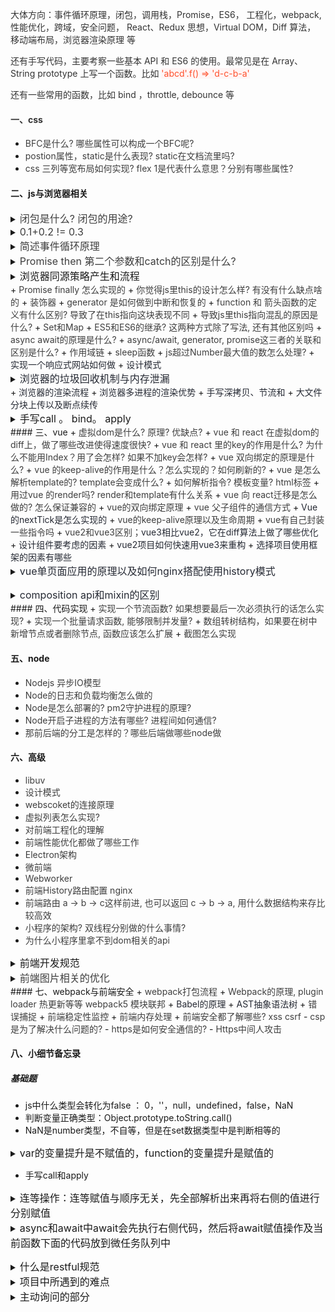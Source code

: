 <font style="color:rgb(51, 51, 51);">大体方向：事件循环原理，闭包，调用栈，Promise，ES6， 工程化，webpack, 性能优化，跨域，安全问题， React、Redux 思想，Virtual DOM，Diff 算法， 移动端布局，浏览器渲染原理 等</font>

<font style="color:rgb(51, 51, 51);">还有手写代码，主要考察一些基本 API 和 ES6 的使用。最常见是在 Array、String prototype 上写一个函数。比如 </font><font style="color:rgb(255, 80, 44);background-color:rgb(255, 245, 245);">'abcd'.f() => 'd-c-b-a'</font>

<font style="color:rgb(51, 51, 51);">还有一些常用的函数，比如 bind ，throttle, debounce 等</font>

#### <font style="color:rgb(51, 51, 51);">一、css</font>
+ <font style="color:rgb(62, 62, 62);">BFC是什么? 哪些属性可以构成一个BFC呢?</font>
+ <font style="color:rgb(62, 62, 62);">postion属性，static是什么表现? static在文档流里吗?</font>
+ <font style="color:rgb(62, 62, 62);">css 三列等宽布局如何实现? flex 1是代表什么意思？分别有哪些属性?</font>

#### 二、js与浏览器相关
<details class="lake-collapse"><summary id="u56bf8bca"><span class="ne-text" style="color: rgb(62, 62, 62); font-size: 16px">闭包是什么? 闭包的用途?</span></summary><ul class="ne-ul"><li id="u8eb01284" data-lake-index-type="0"><span class="ne-text" style="font-size: 16px">堆栈的存储规则</span><span id="kWDZ9" class="ne-bookmark-inline" style="font-size: 16px"><a href="https://blog.csdn.net/Liukairui/article/details/125496267" target="_blank">JavaScript变量存储机制_js存储全局参数_Liukairui的博客-CSDN博客</a></span></li></ul><ul class="ne-list-wrap"><ul ne-level="1" class="ne-ul"><li id="u326bf3bf" data-lake-index-type="0"><span class="ne-text" style="color: rgb(77, 77, 77); font-size: 16px">局部变量存储在作用域所在的栈空间中</span></li><li id="ua103d8f5" data-lake-index-type="0"><span class="ne-text" style="color: rgb(77, 77, 77); font-size: 16px">全局变量（堆中）</span></li></ul></ul><ul class="ne-list-wrap"><ul class="ne-list-wrap"><ul ne-level="2" class="ne-ul"><li id="u844bcc8c" data-lake-index-type="0"><span class="ne-text" style="color: rgb(77, 77, 77); font-size: 16px">function和var定义的变量会存在window对象中</span></li></ul></ul></ul><ul class="ne-list-wrap"><ul ne-level="1" class="ne-ul"><li id="u30bd056d" data-lake-index-type="0"><span class="ne-text" style="color: rgb(77, 77, 77); font-size: 16px">let const定义的变量存在Script对象中（堆中）</span></li><li id="u7802d4a8" data-lake-index-type="0"><span class="ne-text">闭包中的变量会被父函数执行时存储在以父函数标识的Closure对象中（堆中），所以闭包才能访问到已经出栈的函数变量</span></li><li id="u10e789ef" data-lake-index-type="0"><span class="ne-text" style="color: rgba(0, 0, 0, 0.75); font-size: 16px">字符串: 存在堆里, 栈中为引用地址, 如果存在相同字符串, 则引用地址相同.</span></li><li id="u474b27c5" data-lake-index-type="0"><span class="ne-text" style="color: rgba(0, 0, 0, 0.75); font-size: 16px">数字: 小整数存在栈中, 其他类型存在堆中</span></li><li id="u2f36e12f" data-lake-index-type="0"><span class="ne-text" style="color: rgba(0, 0, 0, 0.75); font-size: 16px">其他类型: 引擎初始化时分配唯一地址, 栈中的变量存的是唯一的引用.</span></li></ul></ul><ul class="ne-ul"><li id="u586c7cc7" data-lake-index-type="0"></li></ul></details>
<details class="lake-collapse"><summary id="udb77bc62"><span class="ne-text" style="color: rgb(62, 62, 62); font-size: 16px">0.1+0.2 != 0.3</span></summary><p id="uefe4961b" class="ne-p"><span class="ne-text" style="font-size: 16px">js中数字以二进制形式存储，不论整数还是小数，都以</span><span class="ne-text" style="color: rgb(1, 1, 1); font-size: 19px">双精度浮点数</span><span class="ne-text" style="font-size: 16px">进行存储，大小是</span><span class="ne-text" style="color: rgb(1, 1, 1); font-size: 19px">8bytes，</span></p><ul class="ne-ul"><li id="u1ac84b20" data-lake-index-type="0"><span class="ne-text" style="color: rgb(1, 1, 1); font-size: 16px">数字转二进制：</span></li></ul><ul class="ne-list-wrap"><ul ne-level="1" class="ne-ul"><li id="ud324d03c" data-lake-index-type="0"><span class="ne-text" style="color: rgb(1, 1, 1); font-size: 16px">整数一直÷2取余，一直除完将取的余倒序排列</span></li><li id="u2343b9f1" data-lake-index-type="0"><span class="ne-text" style="color: rgb(1, 1, 1); font-size: 16px">小数部分×2，取整数部分，之后小数部分继续×2，继续取整数部分，直到小数部分为0</span></li></ul></ul><ul class="ne-list-wrap"><ul class="ne-list-wrap"><ul ne-level="2" class="ne-ul"><li id="u2a8a4fe5" data-lake-index-type="0"><span class="ne-text" style="color: rgb(1, 1, 1); font-size: 16px">1.2二进制标识</span></li></ul></ul></ul><ul class="ne-list-wrap"><ul class="ne-list-wrap"><ul class="ne-list-wrap"><ul ne-level="3" class="ne-ul"><li id="u760b3970" data-lake-index-type="0"><span class="ne-text" style="color: rgb(1, 1, 1); font-size: 16px">1转为二进制就是1</span></li><li id="u85a79f9d" data-lake-index-type="0"><span class="ne-text" style="color: rgb(1, 1, 1); font-size: 16px">0.2转为二进制首先</span></li></ul></ul></ul></ul><ul class="ne-list-wrap"><ul class="ne-list-wrap"><ul class="ne-list-wrap"><ul class="ne-list-wrap"><ul ne-level="4" class="ne-ul"><li id="u3d61cf4f" data-lake-index-type="0"><span class="ne-text" style="color: rgb(1, 1, 1); font-size: 16px">0.2×2 = 0.4   取0</span></li><li id="u08975085" data-lake-index-type="0"><span class="ne-text" style="color: rgb(1, 1, 1); font-size: 16px">0.4×2 = 0.8   取0</span></li><li id="u4712cbda" data-lake-index-type="0"><span class="ne-text" style="color: rgb(1, 1, 1); font-size: 16px">0.8×2 = 1.6   取1</span></li><li id="u731dd4ad" data-lake-index-type="0"><span class="ne-text" style="color: rgb(1, 1, 1); font-size: 16px">0.6×2 = 1.2   取1</span></li><li id="ua6a0a5a3" data-lake-index-type="0"><span class="ne-text" style="color: rgb(1, 1, 1); font-size: 16px">0.2×2 = 0.4   取0</span></li><li id="uf0288a88" data-lake-index-type="0"><span class="ne-text" style="color: rgb(1, 1, 1); font-size: 16px">....... 开始循环</span></li></ul></ul></ul></ul></ul><ul class="ne-ul"><li id="uac99cbe3" data-lake-index-type="0"><span class="ne-text" style="font-size: 16px">js采用科学计数法对二进制进行存储</span></li></ul><ul class="ne-list-wrap"><ul ne-level="1" class="ne-ul"><li id="u83f27aca" data-lake-index-type="0"><span class="ne-text" style="font-size: 16px">第一位表示正负，正0</span></li><li id="u82dfe7e8" data-lake-index-type="0"><span class="ne-text" style="font-size: 16px">指数位（11bits）：表示</span><span class="ne-text" style="color: rgb(77, 77, 77); font-size: 16px">范围，科学计数法偏移的位数+1023转二进制的补码</span></li><li id="u09660094" data-lake-index-type="0"><span class="ne-text" style="color: rgb(77, 77, 77); font-size: 16px">尾数（52bits）：表示精度，科学计数法小数部分，多出的位数舍0进1</span></li></ul></ul><ul class="ne-list-wrap"><ul class="ne-list-wrap"><ul ne-level="2" class="ne-ul"><li id="ub819d4a3" data-lake-index-type="0"><span class="ne-text" style="color: rgb(77, 77, 77); font-size: 16px">0.1转科学计数法：</span></li></ul></ul></ul><ul class="ne-list-wrap"><ul class="ne-list-wrap"><ul class="ne-list-wrap"><ul ne-level="3" class="ne-ul"><li id="u88990d92" data-lake-index-type="0"><span class="ne-text" style="color: rgb(77, 77, 77); font-size: 16px">0.1转二进制：00011 0011 0011 .。。。</span></li><li id="u569965f0" data-lake-index-type="0"><span class="ne-text" style="color: rgb(77, 77, 77); font-size: 16px">0.00011.。。转科学计数法： （1.10011。。。）2^-4</span></li><li id="u4067f672" data-lake-index-type="0"><span class="ne-text" style="color: rgb(77, 77, 77); font-size: 16px">偏移量-4+1023 = 1019，二进制表示1111111011，因为是11位所以前面补0为 01111111011，正数补码是其本身，负数补码是原码的基础上, 符号位不变, 其余各位取反, 最后+1。因为是正数，所以不变</span></li><li id="u367957ef" data-lake-index-type="0"><span class="ne-text" style="color: rgb(77, 77, 77); font-size: 16px">尾数部分就是10011。。。。，最后50.51.52.位是001，因为53位是1，所以52位进1，最后50，51，52位变成了010，</span></li></ul></ul></ul></ul><ul class="ne-ul"><li id="u0b9f2570" data-lake-index-type="0"><span class="ne-text" style="font-size: 16px">正是因为0.1和0.2存储中的尾数都进了一位，精度降低，所以相加出来不等于0.3</span></li></ul></details>
<details class="lake-collapse"><summary id="ue5ae635e"><span class="ne-text" style="color: rgb(62, 62, 62); font-size: 16px">简述事件循环原理</span></summary><p id="u94cb9975" class="ne-p"><span class="ne-text" style="font-size: 16px">单线程是异步产生的原因，事件循环是异步的实现方式。</span></p><p id="u8e3193af" class="ne-p"><span class="ne-text" style="font-size: 16px">浏览器加载js是单线程的，一个任务完不成就不能执行下个任务，如果全部都是同步，那么耗时任务执行不完，任务就不向下执行，页面完全卡死。异步是将耗时的操作给其他线程做，做完之后在消息队列中排队依次执行，排队也分优先级，微队列&gt;交互队列&gt;延时队列。如果多个队列中都有任务，就从优先级高的队列中先取任务执行，以此来解决阻塞问题。</span></p></details>
<details class="lake-collapse"><summary id="uaff833dd"><span class="ne-text" style="color: rgb(62, 62, 62); font-size: 16px">Promise then 第二个参数和catch的区别是什么?</span></summary><p id="u243440a6" class="ne-p"><span class="ne-text" style="font-size: 16px">then中第二个参数接收不到在then中抛出的错误，catch可以</span></p></details>
<details class="lake-collapse"><summary id="u1477246a"><span class="ne-text" style="font-size: 16px">浏览器同源策略产生和流程</span></summary><ol class="ne-ol"><li id="ua9b5e40b" data-lake-index-type="0"><span class="ne-text" style="color: rgb(51, 51, 51); font-size: 16px">dom同源策略</span></li></ol><p id="u517de775" class="ne-p"><span class="ne-text" style="color: rgb(51, 51, 51); font-size: 16px">如果没有 DOM 同源策略，也就是说</span><span class="ne-text" style="color: #E8323C; font-size: 16px">不同域的 iframe 之间可以相互访问</span><span class="ne-text" style="color: rgb(51, 51, 51); font-size: 16px">，那么黑客可以这样进行攻击： 做一个假网站，里面用 iframe 嵌套一个银行网站 </span><span class="ne-text">mybank.com。</span><span class="ne-text" style="color: rgb(51, 51, 51); font-size: 16px"> 把 iframe 宽高啥的调整到页面全部，这样用户进来除了域名，别的部分和银行的网站没有任何差别。 这时如果用户输入账号密码，我们的主网站可以跨域访问到 </span><span class="ne-text">mybank.com</span><span class="ne-text" style="color: rgb(51, 51, 51); font-size: 16px"> 的 dom 节点，就可以拿到用户的账户密码了。 </span></p><ol start="2" class="ne-ol"><li id="u7f4b0404" data-lake-index-type="0"><span class="ne-text" style="color: rgb(51, 51, 51); font-size: 16px">XMLHttpRequest 同源策略</span></li></ol><p id="uc20197c0" class="ne-p"><span class="ne-text" style="color: rgb(51, 51, 51); font-size: 16px">如果没有 XMLHttpRequest 同源策略，那么黑客可以进行 CSRF（跨站请求伪造） 攻击： 用户登录了自己的银行页面 </span><span class="ne-text">mybank.com，http://mybank.com</span><span class="ne-text" style="color: rgb(51, 51, 51); font-size: 16px"> 向用户的 cookie 中添加用户标识。 用户浏览了恶意页面 </span><span class="ne-text">evil.com</span><span class="ne-text" style="color: rgb(51, 51, 51); font-size: 16px">, 执行了页面中的恶意 AJAX 请求代码。</span><span class="ne-text" style="color: #E8323C; font-size: 16px"> </span><span class="ne-text" style="color: #E8323C">evil.com</span><span class="ne-text" style="color: #E8323C; font-size: 16px"> 向 </span><span class="ne-text" style="color: #E8323C">mybank.com</span><span class="ne-text" style="color: #E8323C; font-size: 16px"> 发起 AJAX HTTP 请求</span><span class="ne-text" style="color: rgb(51, 51, 51); font-size: 16px">，请求会默认把 </span><span class="ne-text">mybank.com</span><span class="ne-text" style="color: rgb(51, 51, 51); font-size: 16px"> 对应 cookie 也同时发送过去。 银行页面从发送的 cookie 中提取用户标识，验证用户无误，response 中返回请求数据。此时数据就泄露了。 而且由于 Ajax 在后台执行，用户无法感知这一过程。 </span></p><ol start="3" class="ne-ol"><li id="u2150af7e" data-lake-index-type="0"><span class="ne-text" style="color: rgb(51, 51, 51); font-size: 16px">浏览器发送简单请求的时候带着origin，服务器返回的时候请求头中的</span><span class="ne-text" style="color: rgb(194, 24, 91); background-color: rgb(255, 244, 244); font-size: 12px">Access-Control-Allow-Origin</span><span class="ne-text" style="color: rgb(51, 51, 51); font-size: 16px">判断是不是允许该origin的请求返回，允许就可以拿到数据</span></li><li id="u5168747b" data-lake-index-type="0"><span class="ne-text" style="color: rgb(51, 51, 51); font-size: 16px">options请求的产生：先问问允不允许之后再向服务器发送请求，相当于敲一下门。</span></li></ol><p id="ueb010aa5" class="ne-p"><span class="ne-text">满足下面的所有条件就不会产生预检请求，也就是该请求是简单请求：</span></p><p id="u55566f7a" class="ne-p"><span class="ne-text">● 请求方法是GET、POST、HEAD其中任意一个</span></p><p id="u2684c70f" class="ne-p"><span class="ne-text">● 必须是下面定义对CORS安全的首部字段集合，不能是集合之外的其他首部字段。</span></p><p id="uc712720d" class="ne-p"><span class="ne-text">Accept、Accept-Language、Content-Language、Content-Type、DPR、Downlink、Save-Data、Viewport-Width、Width。</span></p><p id="ue2b34297" class="ne-p"><span class="ne-text">● Content-Type的值必须是text/plain、multipart/form-data、application/x-www-form-urlencoded中任意一个值</span></p><p id="udd31d404" class="ne-p"><span class="ne-text">满足上面所有的条件才不会发送预检请求，所以当</span><span class="ne-text" style="color: #DF2A3F">application/json</span><span class="ne-text">格式编码，或者使用</span><span class="ne-text" style="color: #DF2A3F">自定义请求头</span><span class="ne-text">都会触发CORS的预检请求。</span></p></details>
+ <font style="color:rgb(62, 62, 62);">Promise finally 怎么实现的</font>
+ <font style="color:rgb(62, 62, 62);">你觉得js里this的设计怎么样? 有没有什么缺点啥的</font>
+ <font style="color:rgb(62, 62, 62);">装饰器</font>
+ <font style="color:rgb(62, 62, 62);">generator 是如何做到中断和恢复的</font>
+ <font style="color:rgb(62, 62, 62);">function 和 箭头函数的定义有什么区别? 导致了在this指向这块表现不同</font>
+ <font style="color:rgb(62, 62, 62);">导致js里this指向混乱的原因是什么?</font>
+ <font style="color:rgb(62, 62, 62);">Set和Map</font>
+ <font style="color:rgb(62, 62, 62);"> ES5和ES6的继承? 这两种方式除了写法, 还有其他区别吗</font>
+ <font style="color:rgb(62, 62, 62);">async await的原理是什么?</font>
+ <font style="color:rgb(62, 62, 62);">async/await, generator, promise这三者的关联和区别是什么?</font>
+ <font style="color:rgb(62, 62, 62);">作用域链</font>
+ <font style="color:rgb(62, 62, 62);">sleep函数</font>
+ <font style="color:rgb(62, 62, 62);">js超过Number最大值的数怎么处理?</font>
+ <font style="color:rgb(37, 41, 51);">实现一个响应式网站如何做</font>
+ <font style="color:rgb(37, 41, 51);">设计模式</font>

<details class="lake-collapse"><summary id="u270b148c"><span class="ne-text" style="color: rgb(37, 41, 51); font-size: 16px">浏览器的垃圾回收机制与内存泄漏</span></summary><p id="u9b44a220" class="ne-p"><br></p></details>
+ <font style="color:rgb(37, 41, 51);">浏览器的渲染流程</font>
+ <font style="color:rgb(37, 41, 51);">浏览器多进程的渲染优势</font>
+ <font style="color:rgb(37, 41, 51);">手写深拷贝、节流和</font>
+ <font style="color:rgb(37, 41, 51);">大文件分块上传以及断点续传</font>

<details class="lake-collapse"><summary id="u7fafda40"><span class="ne-text" style="font-size: 16px">手写call 。 bind。 apply</span></summary><ul class="ne-ul"><li id="ub47995e3" data-lake-index-type="0"><span class="ne-text" style="color: rgb(37, 41, 51); font-size: 16px">首先了解功能：</span><span class="ne-text" style="color: rgb(68, 68, 68)">当一个object没有某个方法，但是其他的有，可以借助call或apply用其它对象的方法来操作。</span></li></ul><ul class="ne-list-wrap"><ul ne-level="1" class="ne-ul"><li id="u222e8f74" data-lake-index-type="0"><span class="ne-text" style="color: rgb(37, 41, 51); font-size: 16px">call: functionA.call(a,参数1，参数2)  将functionA中的this指向a，参数1，2是传入函数的参数。</span></li></ul></ul><ul class="ne-list-wrap"><ul class="ne-list-wrap"><ul ne-level="2" class="ne-ul"><li id="u469b91c6" data-lake-index-type="0"><span class="ne-text" style="color: rgb(37, 41, 51); font-size: 16px">第一个参数如果是null或者undefined，函数this指向window</span></li><li id="u65c1e050" data-lake-index-type="0"><span class="ne-text" style="color: rgb(37, 41, 51); font-size: 16px">第一个参数如果是对象或者函数，this指向对象或者函数的引用</span></li><li id="ud36ac103" data-lake-index-type="0"><span class="ne-text" style="color: rgb(37, 41, 51); font-size: 16px">第一个参数如果是字面量，this指向</span><span class="ne-text" style="color: rgb(77, 77, 77); font-size: 16px">其对应的包装对象，如 String、Number、Boolean</span></li></ul></ul></ul><ul class="ne-list-wrap"><ul ne-level="1" class="ne-ul"><li id="u42902c52" data-lake-index-type="0"><span class="ne-text" style="color: rgb(37, 41, 51); font-size: 16px">apply：和call同样功能，就是参数传入是数组形式，例如Math.max(null,[1,2,3])</span></li><li id="u47b823f0" data-lake-index-type="0"><span class="ne-text" style="color: rgb(37, 41, 51); font-size: 16px">bind：和call同样功能，就是返回的是一个新的函数。</span></li></ul></ul><pre data-language="javascript" id="rxBpg" class="ne-codeblock language-javascript"><code>Function.prototype.myCall = function (context, ...args) {
  if (!context || context === null) {
    context = window;
  }
  // 创造唯一的key值  作为我们构造的context内部方法名
  let fn = Symbol();
  context[fn] = this; //this指向调用call的函数
  // 执行函数并返回结果 相当于把自身作为传入的context的方法进行调用了
  return context[fn](...args);
};</code></pre><pre data-language="javascript" id="qY33J" class="ne-codeblock language-javascript"><code>// apply原理一致  只是第二个参数是传入的数组
Function.prototype.myApply = function (context, args) {
  if (!context || context === null) {
    context = window;
  }
  // 创造唯一的key值  作为我们构造的context内部方法名
  let fn = Symbol();
  context[fn] = this;
  // 执行函数并返回结果
  return context[fn](...args);
};</code></pre><pre data-language="javascript" id="hB2gq" class="ne-codeblock language-javascript"><code>Function.prototype.myBind = function () {
  if (typeof this !== 'function') throw 'caller must be a function'
  let self = this // 这里是关键 用来和new出来的比较原型来判断是否为new出来的  当前函数对象
  let context = arguments[0]
  let args = Array.prototype.slice.call(arguments, 1) // 旧：参数
  let fn = function () {
    let fnArgs = Array.prototype.slice.call(arguments) // 新：参数
    // bind 函数的参数 + 延迟函数的参数
    // 用于检测构造函数的 prototype 属性是否出现在某个实例对象的原型链上
    self.apply(this instanceof self ? this : context, args.concat(fnArgs))
  }
  fn.prototype = Object.create(self.prototype) // 维护原型
  return fn
}</code></pre></details>
#### 三、vue
+ <font style="color:rgb(62, 62, 62);">虚拟dom是什么? 原理? 优缺点?</font>
+ <font style="color:rgb(62, 62, 62);">vue 和 react 在虚拟dom的diff上，做了哪些改进使得速度很快?</font>
+ <font style="color:rgb(62, 62, 62);">vue 和 react 里的key的作用是什么? 为什么不能用Index？用了会怎样? 如果不加key会怎样?</font>
+ <font style="color:rgb(62, 62, 62);">vue 双向绑定的原理是什么?</font>
+ <font style="color:rgb(62, 62, 62);">vue 的keep-alive的作用是什么？怎么实现的？如何刷新的?</font>
+ <font style="color:rgb(62, 62, 62);">vue 是怎么解析template的? template会变成什么?</font>
+ <font style="color:rgb(62, 62, 62);">如何解析指令? 模板变量? html标签</font>
+ <font style="color:rgb(62, 62, 62);">用过vue 的render吗? render和template有什么关系</font>
+ <font style="color:rgb(62, 62, 62);">vue 向 react迁移是怎么做的? 怎么保证兼容的</font>
+ <font style="color:rgb(62, 62, 62);">vue的双向绑定原理</font>
+ <font style="color:rgb(62, 62, 62);">vue 父子组件的通信方式</font>
+ <font style="color:rgb(37, 41, 51);">Vue的nextTick是怎么实现的</font>
+ <font style="color:rgb(62, 62, 62);">vue的keep-alive原理以及生命周期</font>
+ <font style="color:rgb(62, 62, 62);">vue有自己封装一些指令吗</font>
+ <font style="color:rgb(62, 62, 62);">vue2和vue3区别；</font><font style="color:rgb(37, 41, 51);">vue3相比vue2，它在diff算法上做了哪些优化</font>
+ <font style="color:rgb(37, 41, 51);">设计组件要考虑的因素</font>
+ <font style="color:rgb(37, 41, 51);">vue2项目如何快速用vue3来重构</font>
+ <font style="color:rgb(37, 41, 51);">选择项目使用框架的因素有哪些</font>

<details class="lake-collapse"><summary id="u06500477"><span class="ne-text" style="color: rgb(37, 41, 51); font-size: 16px">vue单页面应用的原理以及如何nginx搭配使用history模式</span></summary><ol class="ne-ol"><li id="u2e87ea22" data-lake-index-type="0"><span class="ne-text" style="font-size: 16px">spa单页面就是url改变但是不进行页面刷新和跳转，之后控制数据显示的方式</span></li></ol><pre data-language="javascript" id="hXGXm" class="ne-codeblock language-javascript"><code>https://www.baidu.com
		hash模式
window.location.hash  = '#/test.html' 
  == &gt;  https://www.baidu.com/#/test

浏览器的前进后退不会导致页面刷新和跳转

通过监听hashchange事件来解决跳转之后的数据显示</code></pre><pre data-language="javascript" id="MRqLC" class="ne-codeblock language-javascript"><code>// https://www.baidu.com
// 第一个参数是保存当前页面用到的一些信息，第二个是title没用，第三个就是url
window.history.pushState({name:&quot;test&quot;}, &quot;page B&quot;, &quot;pageB.html&quot;);
//https://www.baidu.com/pageB.html

// history.state获取当前所在页面的state对象{name:&quot;test&quot;}</code></pre><ol start="2" class="ne-ol"><li id="ue8a298ca" data-lake-index-type="0"><span class="ne-text" style="font-size: 16px">spa页面的优缺点</span></li></ol><ol class="ne-list-wrap"><ol ne-level="1" class="ne-ol"><li id="uc363eac5" data-lake-index-type="0"><span class="ne-text" style="font-size: 16px">与多页面应用对比的优点是：切换页面不需要多次请求html文件，不会刷新页面而且是局部重新加载。但是首屏加载慢，需要将所有的css，js进行加载。因为是js控制页面内容的显示，所以对html进行爬虫的时候爬不到页面内容不容易做seo优化。不过也有针对vue的多页面生成方案，将每个路由页面生成独立的html页面，但就变成了之前的形式</span></li><li id="ue9602a69" data-lake-index-type="0"><span class="ne-text" style="font-size: 16px">vue的nuxt和react的next是常见的服务端渲染方案（也称为同构渲染），</span><span class="ne-text" style="color: rgba(0, 0, 0, 0.75); font-size: 16px">服务端渲染首屏内容 + 生成客户端 SPA 相关资源。所以对于网速慢情况下的方案有优势，而且由于异步返回数据时爬虫爬不到所以服务端渲染是seo必须的。例如nuxt实现了</span><span class="ne-text" style="color: rgb(15, 23, 42); background-color: rgb(252, 252, 252); font-size: 16px">首次访问时使用服务端渲染，后续页面则采用客户端渲染。</span><img src="https://cdn.nlark.com/yuque/0/2023/png/28792475/1690879085604-9df0b649-4d47-45c2-8b61-a6f55e26f523.png" width="994" id="Sdent" class="ne-image"></li><li id="u908d86a9" data-lake-index-type="0"><span class="ne-text">SSG</span></li><li id="u48f4d2f1" data-lake-index-type="0"><span class="ne-text">qwik</span></li></ol></ol></details>
<details class="lake-collapse"><summary id="ue0db6199"><span class="ne-text" style="color: rgb(37, 41, 51); font-size: 16px">composition api和mixin的区别</span></summary><p id="uee275709" class="ne-p"><span class="ne-text">都是将组件的公共逻辑或者配置提取出来，哪个组件需要用到时，直接将提取的这部分混入到组件内部</span></p><p id="uc9bace2f" class="ne-p"><span class="ne-text">即可。这样既可以减少代码冗余度，也可以让后期维护起来更加容易。</span></p><ol class="ne-ol"><li id="uae4a9754" data-lake-index-type="0"><span class="ne-text" style="font-size: 16px">mixin最大的弊端就是使用抽离的逻辑的时候如果里面写错了代码没法溯源，控制台不报错。尤其是多人开发的时候，接手别人写的mixin会无从下手。</span></li></ol><ol class="ne-list-wrap"><ol ne-level="1" class="ne-ol"><li id="ucf3b0ed4" data-lake-index-type="0"><span class="ne-text" style="font-size: 16px">mixin中的data数据在组件中也可以使用。</span></li><li id="u3320787b" data-lake-index-type="0"><span class="ne-text" style="font-size: 16px">mixin中的方法在组件内部可以直接调用。</span></li><li id="u005771af" data-lake-index-type="0"><span class="ne-text" style="font-size: 16px">生命周期函数合并后执行顺序：先执行mixin中的，后执行组件的。</span></li><li id="u4abb6ec3" data-lake-index-type="0"><span class="ne-text" style="font-size: 16px">多个组件混入同个mixin，不会相互影响是独立的</span></li><li id="u5e6eff37" data-lake-index-type="0"><span class="ne-text" style="font-size: 16px">可以通过全局混入vue.mixin()来全局混入</span></li><li id="u3b6365e3" data-lake-index-type="0"><span class="ne-text" style="font-size: 16px">如果组件中的数据和mixin中的变量名和函数名冲突，组件中的数据会覆盖mixin中的数据</span></li></ol></ol><ol start="2" class="ne-ol"><li id="u7bb5a581" data-lake-index-type="0"><span class="ne-text" style="font-size: 16px">mixin容易命名冲突</span></li><li id="ufb0f6b79" data-lake-index-type="0"><span class="ne-text" style="font-size: 16px">依赖不透明换句话说，依赖不是局部声明式的。</span></li></ol><p id="ud5aec4bf" class="ne-p" style="text-indent: 2em; margin-left: 2em"><span class="ne-text" style="font-size: 16px">mixin和使用它的组件之间没有层次关系。这意味着组件可以使用mixin中定义的数据属性（例如myData),但是mixin也可以使用假定在组件中定义的数据属性（例如myData)。以后的某天如果想修改mixin,包袱有点重。</span></p><ol start="4" class="ne-ol"><li id="ub4d0f273" data-lake-index-type="0"><span class="ne-text" style="font-size: 16px">hooks方式写的代码会正常报错</span></li></ol></details>
#### 四、代码实现
+ <font style="color:rgb(62, 62, 62);">实现一个节流函数? 如果想要最后一次必须执行的话怎么实现?</font>
+ <font style="color:rgb(62, 62, 62);">实现一个批量请求函数, 能够限制并发量?</font>
+ <font style="color:rgb(62, 62, 62);"> 数组转树结构，如果要在树中新增节点或者删除节点, 函数应该怎么扩展</font>
+ <font style="color:rgb(62, 62, 62);">截图怎么实现</font>

#### 五、node
+ <font style="color:rgb(62, 62, 62);">Nodejs 异步IO模型</font>
+ <font style="color:rgb(62, 62, 62);">Node的日志和负载均衡怎么做的</font>
+ <font style="color:rgb(62, 62, 62);">Node是怎么部署的? pm2守护进程的原理?</font>
+ <font style="color:rgb(62, 62, 62);">Node开启子进程的方法有哪些? 进程间如何通信? </font>
+ <font style="color:rgb(62, 62, 62);">那前后端的分工是怎样的？哪些后端做哪些node做</font>

#### 六、高级
+ <font style="color:rgb(62, 62, 62);">libuv</font>
+ <font style="color:rgb(62, 62, 62);">设计模式</font>
+ <font style="color:rgb(62, 62, 62);">webscoket的连接原理</font>
+ <font style="color:rgb(62, 62, 62);">虚拟列表怎么实现?</font>
+ <font style="color:rgb(62, 62, 62);">对前端工程化的理解</font>
+ <font style="color:rgb(62, 62, 62);">前端性能优化都做了哪些工作</font>
+ <font style="color:rgb(62, 62, 62);">Electron架构</font>
+ <font style="color:rgb(62, 62, 62);">微前端</font>
+ <font style="color:rgb(62, 62, 62);">Webworker</font>
+ <font style="color:rgb(62, 62, 62);">前端History路由配置 nginx</font>
+ <font style="color:rgb(62, 62, 62);">前端路由 a -> b -> c这样前进, 也可以返回 c -> b -> a, 用什么数据结构来存比较高效</font>
+ <font style="color:rgb(62, 62, 62);">小程序的架构? 双线程分别做的什么事情?</font>
+ <font style="color:rgb(62, 62, 62);">为什么小程序里拿不到dom相关的api</font>

<details class="lake-collapse"><summary id="ue649b049"><span class="ne-text" style="font-size: 16px">前端开发规范</span></summary><div id="ClgQW" class="ne-bookmark"><a href="https://juejin.cn/post/7257441221761040444?searchId=20230808160741984EDAA8E2B88EA41C27#heading-2" target="_blank">https://juejin.cn/post/7257441221761040444?searchId=20230808160741984EDAA8E2B88EA41C27#heading-2</a></div><div id="sJNHD" class="ne-bookmark"><a href="https://cz-git.qbb.sh/zh/cli/why" target="_blank">https://cz-git.qbb.sh/zh/cli/why</a></div></details>
<details class="lake-collapse"><summary id="ued987268"><span class="ne-text" style="color: rgb(62, 62, 62); font-size: 16px">前端图片相关的优化</span></summary><ol class="ne-ol"><li id="u4fd2d57b" data-lake-index-type="0"><span class="ne-text" style="font-size: 16px">图片格式解析</span></li></ol><ol class="ne-list-wrap"><ol ne-level="1" class="ne-ol"><li id="u19544d67" data-lake-index-type="0"><span class="ne-text" style="font-size: 16px">根据压缩划分</span></li></ol></ol><ol class="ne-list-wrap"><ol class="ne-list-wrap"><ol ne-level="2" class="ne-ol"><li id="uc023d5ac" data-lake-index-type="0"><span class="ne-text" style="font-size: 16px"></span></li><li id="ubc162f0a" data-lake-index-type="0"><span class="ne-text" style="font-size: 16px">有损压缩(根据算法将人眼看不到的细节进行删除)：例如jpg</span></li><li id="u918245c2" data-lake-index-type="0"><span class="ne-text" style="font-size: 16px">无损压缩(根据算法将图片编码进行压缩，对图片质量无影响)：例如png，gif</span></li></ol></ol></ol><ol class="ne-list-wrap"><ol start="2" ne-level="1" class="ne-ol"><li id="u0be130ab" data-lake-index-type="0"><span class="ne-text" style="font-size: 16px"></span></li></ol></ol><ol start="2" class="ne-ol"><li id="u015992e3" data-lake-index-type="0"><span class="ne-text" style="font-size: 16px">渐进式图片</span></li></ol></details>
#### 七、webpack与前端安全
+ <font style="color:rgb(62, 62, 62);">webpack打包流程</font>
+ <font style="color:rgb(62, 62, 62);">Webpack的原理, plugin loader 热更新等等  webpack5 模块联邦</font>
+ <font style="color:rgb(37, 41, 51);">Babel的原理</font>
+ <font style="color:rgb(37, 41, 51);">AST抽象语法树</font>
+ <font style="color:rgb(62, 62, 62);">错误捕捉</font>
+ <font style="color:rgb(62, 62, 62);">前端稳定性监控</font>
+ <font style="color:rgb(62, 62, 62);">前端内存处理</font>
+ <font style="color:rgb(62, 62, 62);">前端安全都了解哪些? xss csrf</font>
    - <font style="color:rgb(62, 62, 62);">csp是为了解决什么问题的?</font>
    - <font style="color:rgb(62, 62, 62);">https是如何安全通信的?</font>
    - <font style="color:rgb(62, 62, 62);">Https中间人攻击</font>

#### 八、小细节备忘录
##### 基础题
+ js中什么类型会转化为false ： 0，''，null，undefined，false，NaN
+ 判断变量正确类型：Object.prototype.toString.call()
+ NaN是number类型，不自等，但是在set数据类型中是判断相等的

<details class="lake-collapse"><summary id="u859c31fd"><span class="ne-text" style="font-size: 16px">var的变量提升是不赋值的，function的变量提升是赋值的</span></summary><pre data-language="javascript" id="WncVQ" class="ne-codeblock language-javascript"><code>var getName = function() {
    console.log(4);
}

function getName() {
    console.log(5);
}
getName()  // 4</code></pre></details>
+ 手写call和apply

<details class="lake-collapse"><summary id="udceee2b9"><span class="ne-text" style="font-size: 16px">连等操作：连等赋值与顺序无关，先全部解析出来再将右侧的值进行分别赋值</span></summary><pre data-language="javascript" id="tXMQL" class="ne-codeblock language-javascript"><code>let a = { n: 1 };
let b = a;
a.x = a = { n: 2 }; // 首先解析出a.x的地址，a的地址，然后将右边地址分别赋值给两侧
// a =&gt;{ n:2 }
// b =&gt;{ n:1,x:{ n:2 } }</code></pre></details>
<details class="lake-collapse"><summary id="ub74a1836"><span class="ne-text" style="font-size: 16px">async和await中await会先执行右侧代码，然后将await赋值操作及当前函数下面的代码放到微任务队列中</span></summary><pre data-language="javascript" id="pRtkW" class="ne-codeblock language-javascript"><code>let p;
async function f3() {
    p = await 18;    //从右到左执行，将赋值及以下植入微任务队列
                     //返回promise的resolve（）
    console.log(p);
}

f3();
console.log(1);
console.log(p);  
//1  undefined  18</code></pre><pre data-language="javascript" id="vLQpm" class="ne-codeblock language-javascript"><code>async function async1() {
    console.log(&quot;async1 start&quot;);
    await async2()
    console.log(&quot;async1 end&quot;);
}

async function async2() {
    console.log(&quot;async2&quot;);
}

console.log(&quot;script start&quot;);

setTimeout(function() {
    console.log('setTimeout')
}, 0)
async1()

new Promise(function(resolve) {
    console.log(&quot;promise1&quot;);
    resolve()
}).then(function() {
    console.log(&quot;promise2&quot;);
})

console.log(&quot;script end&quot;);
// scriptstart  async1start async2 promise1 scriptend async1end promise2 setTimeout</code></pre></details>
<details class="lake-collapse"><summary id="ua4764dd3"><span class="ne-text" style="font-size: 16px">什么是restful规范</span></summary><ol class="ne-ol"><li id="u7a9d473c" data-lake-index-type="0"><span class="ne-text" style="font-size: 16px">前后端分离之后对api的一种规范或者风格，目的是使接口</span><strong><span class="ne-text" style="color: rgb(37, 41, 51); font-size: 16px">简化开发、结构清晰、符合标准、易于理解、易于扩展</span></strong></li><li id="ue57cfc5a" data-lake-index-type="0"><span class="ne-text" style="color: rgb(37, 41, 51); font-size: 16px">主要特点</span></li></ol><ol class="ne-list-wrap"><ol ne-level="1" class="ne-ol"><li id="ua13e073d" data-lake-index-type="0"><span class="ne-text" style="color: rgb(37, 41, 51); font-size: 16px">URL 明确标识资源，使用http的不同方法来操纵资源</span><img src="https://cdn.nlark.com/yuque/0/2023/webp/28792475/1690870600659-c6237f25-22c1-473f-909a-ba05de83b67d.webp" width="970" id="ub9c165cf" class="ne-image"></li><li id="ubd3bd97f" data-lake-index-type="0"><span class="ne-text" style="color: rgb(37, 41, 51); font-size: 16px">http状态码规范</span></li><li id="uc4617b18" data-lake-index-type="0"><span class="ne-text" style="color: rgb(37, 41, 51); font-size: 16px">返回数据格式有 </span><span class="ne-text" style="color: rgb(255, 80, 44); background-color: rgb(255, 245, 245)">JSON</span><span class="ne-text" style="color: rgb(37, 41, 51); font-size: 16px"> 和 </span><span class="ne-text" style="color: rgb(255, 80, 44); background-color: rgb(255, 245, 245)">XML</span></li></ol></ol></details>
<details class="lake-collapse"><summary id="u19ca6e07"><span class="ne-text" style="font-size: 16px">项目中所遇到的难点</span></summary><ol class="ne-ol"><li id="ub1315501" data-lake-index-type="0"><span class="ne-text" style="font-size: 16px">避免耦合度过高</span></li></ol></details>
<details class="lake-collapse"><summary id="u91b8334d"><span class="ne-text" style="font-size: 16px">主动询问的部分</span></summary><ol class="ne-ol"><li id="u26a0e28b" data-lake-index-type="0"><span class="ne-text" style="font-size: 16px">该岗位是新项目还是老员工辞职出来的</span></li><li id="u9ddc999d" data-lake-index-type="0"><span class="ne-text" style="font-size: 16px"></span></li></ol></details>
